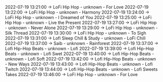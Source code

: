 2022-07-19 13:21:00 -> LoFi Hip Hop - unknown - For Love
2022-07-19 13:22:00 -> LoFi Hip Hop - unknown - Harmony
2022-07-19 13:24:00 -> LoFi Hip Hop - unknown - I Dreamed of You
2022-07-19 13:25:00 -> LoFi Hip Hop - unknown - Live the Present
2022-07-19 13:27:00 -> LoFi Hip Hop - unknown - Never Alone
2022-07-19 13:29:00 -> LoFi Hip Hop - unknown - Silk Thread
2022-07-19 13:30:00 -> LoFi Hip Hop - unknown - To Sigh
2022-07-19 13:31:00 -> Lofi Sleep Chill & Study - unknown - LoFi Chill
2022-07-19 13:37:00 -> Saib - unknown - Rainforest
2022-07-19 13:37:00 -> Lofi Hip-Hop Beats - unknown - Lofi
2022-07-19 13:39:00 -> Lofi Hip-Hop Beats - unknown - Lofi Swet
2022-07-19 13:40:00 -> Lofi Hip-Hop Beats - unknown - Lofi Soft
2022-07-19 13:42:00 -> Lofi Hip-Hop Beats - unknown - New Ways
2022-07-19 13:43:00 -> Lofi Hip-Hop Beats - unknown - Lofi Twitch
2022-07-19 13:44:00 -> Lofi Hip-Hop Beats - unknown - Lofi Sweets Takes
2022-07-19 13:46:00 -> LoFi Hip Hop - unknown - For Love
